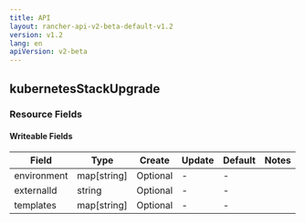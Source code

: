 ```yaml
---
title: API
layout: rancher-api-v2-beta-default-v1.2
version: v1.2
lang: en
apiVersion: v2-beta
---
```


## kubernetesStackUpgrade



### Resource Fields

#### Writeable Fields

Field | Type | Create | Update | Default | Notes
---|---|---|---|---|---
environment | map[string] | Optional | - | - | 
externalId | string | Optional | - | - | 
templates | map[string] | Optional | - | - | 



<br>
